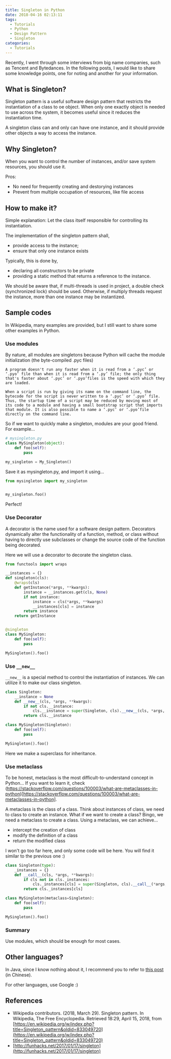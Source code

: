 ```yaml
---
title: Singleton in Python
date: 2018-04-16 02:13:11
tags:
  - Tutorials
  - Python
  - Design Pattern
  - Singleton
categories:
  - Tutorials
---
```


Recently, I went through some interviews from big name companies, such as Tencent and Bytedances. In the following posts, I would like to share some knowledge points, one for noting and another for your information.

## What is Singleton?
Singleton pattern is a useful software design pattern that restricts the instantiation of a class to oe object. When only one exactly object is needed to use across the system, it becomes useful since it reduces the instantiation time.

A singleton class can and only can have one instance, and it should provide other objects a way to access the instance.

## Why Singleton?
When you want to control the number of instances, and/or save system resources, you should use it. 

Pros:
- No need for frequently creating and destorying instances
- Prevent from multiple occupation of resources, like file access

## How to make it?
Simple explanation: Let the class itself responsible for controlling its instantiation. 

The implementation of the singleton pattern shall,
- provide access to the instance;
- ensure that only one instance exists

Typically, this is done by,
- declaring all constructors to be private
- providing a static method that returns a reference to the instance.

We should be aware that, if multi-threads is used in project, a double check (synchronized lock) should be used. Otherwise, if multiply threads request the instance, more than one instance may be instantized.

## Sample codes
In Wikipedia, many examples are provided, but I still want to share some other examples in Python.

### Use modules
By nature, all modules are singletons because Python will cache the module initialization (the byte-compiled .pyc files)
    
    A program doesn't run any faster when it is read from a ‘.pyc’ or ‘.pyo’ file than when it is read from a ‘.py’ file; the only thing that's faster about ‘.pyc’ or ‘.pyo’files is the speed with which they are loaded.
    
    When a script is run by giving its name on the command line, the bytecode for the script is never written to a ‘.pyc’ or ‘.pyo’ file. Thus, the startup time of a script may be reduced by moving most of its code to a module and having a small bootstrap script that imports that module. It is also possible to name a ‘.pyc’ or ‘.pyo’file directly on the command line.

So if we want to quickly make a singleton, modules are your good friend. For example...

```python
# mysingleton.py
class MySingleton(object):
    def foo(self):
        pass

my_singleton = My_Singleton()
```

Save it as mysingleton.py, and import it using...
```python
from mysingleton import my_singleton


my_singleton.foo()
```

Perfect!

### Use Decorator
A decorator is the name used for a software design pattern. Decorators dynamically alter the functionality of a function, method, or class without having to directly use subclasses or change the source code of the function being decorated.

Here we will use a decorator to decorate the singleton class.

```python
from functools import wraps

__instances = {}
def singleton(cls):
	@wraps(cls)
	def getInstance(*args, **kwargs):
		instance = __instances.get(cls, None)
		if not instance:
			instance = cls(*args, **kwargs)
			__instances[cls] = instance
		return instance
	return getInstance


@singleton
class MySingleton:
	def foo(self):
		pass

MySingleton().foo()
```

### Use `__new__`
`__new__` is a special method to control the instantiation of instances. We can utilize it to make our class singleton.

```python
class Singleton:
    __instance = None
    def __new__(cls, *args, **kwargs):
        if not cls.__instance:
            cls.__instance = super(Singleton, cls).__new__(cls, *args, **kwargs)
        return cls.__instance 

class MySingleton(Singleton):
	def foo(self):
		pass

MySingleton().foo()
```

Here we make a superclass for inheritance. 

### Use metaclass
To be honest, metaclass is the most difficult-to-understand concept in Python... If you want to learn it, check (https://stackoverflow.com/questions/100003/what-are-metaclasses-in-python)[https://stackoverflow.com/questions/100003/what-are-metaclasses-in-python].

A metaclass is the class of a class. Think about instances of class, we need to class to create an instance. What if we want to create a class? Bingo, we need a metaclass to create a class. Using a metaclass, we can achieve...
- intercept the creation of class
- modify the definition of a class
- return the modified class

I won't go too far here, and only some code will be here. You will find it similar to the previous one :)

```python
class Singleton(type):
    _instances = {}
    def __call__(cls, *args, **kwargs):
        if cls not in cls._instances:
            cls._instances[cls] = super(Singleton, cls).__call__(*args, **kwargs)
        return cls._instances[cls]

class MySingleton(metaclass=Singleton):
	def foo(self):
		pass

MySingleton().foo()
```

### Summary
Use modules, which should be enough for most cases. 

## Other languages?
In Java, since I know nothing about it, I recommend you to refer to [this post](http://wuchong.me/blog/2014/08/28/how-to-correctly-write-singleton-pattern/) (in Chinese).

For other languages, use Google :)

## References
- Wikipedia contributors. (2018, March 29). Singleton pattern. In Wikipedia, The Free Encyclopedia. Retrieved 18:29, April 15, 2018, from [https://en.wikipedia.org/w/index.php?title=Singleton_pattern&oldid=833049720](https://en.wikipedia.org/w/index.php?title=Singleton_pattern&oldid=833049720)
- [http://funhacks.net/2017/01/17/singleton](http://funhacks.net/2017/01/17/singleton)